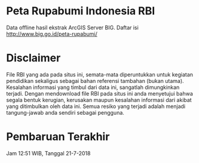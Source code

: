 # Peta Rupabumi Indonesia RBI
Data offline hasil ekstrak ArcGIS Server BIG. Daftar isi http://www.big.go.id/peta-rupabumi/

# Disclaimer
File RBI yang ada pada situs ini, semata-mata diperuntukkan untuk kegiatan pendidikan sekaligus sebagai bahan referensi tambahan (bukan utama). Kesalahan informasi yang timbul dari data ini, sangatlah dimungkinkan terjadi. Dengan mendownload file RBI pada situs ini anda menyetujui bahwa segala bentuk kerugian, kerusakan maupun kesalahan informasi dari akibat yang ditimbulkan oleh data ini. Semua resiko yang terjadi adalah menjadi tangung-jawab anda sendiri sebagai pengguna.

# Pembaruan Terakhir
Jam 12:51 WIB, Tanggal 21-7-2018
